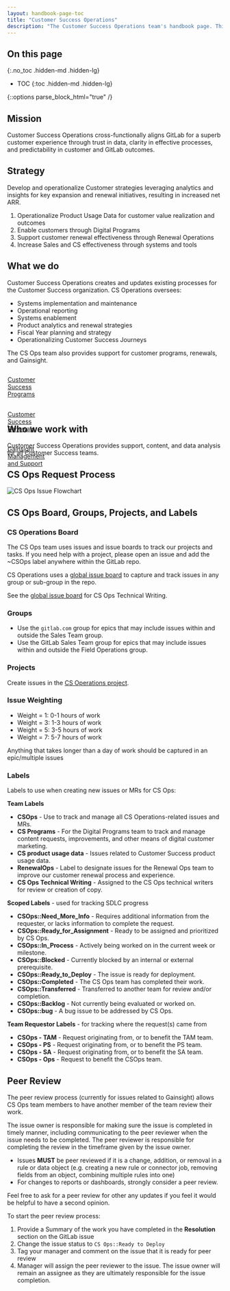 ```yaml
---
layout: handbook-page-toc
title: "Customer Success Operations"
description: "The Customer Success Operations team's handbook page. This covers our mission, strategies, responsibilities, and processes."
---
```

<link rel="stylesheet" type="text/css" href="/stylesheets/biztech.css" />

## On this page

{:.no_toc .hidden-md .hidden-lg}

- TOC
{:toc .hidden-md .hidden-lg}

{::options parse_block_html="true" /}

## Mission

Customer Success Operations cross-functionally aligns GitLab for a superb customer experience through trust in data, clarity in effective processes, and predictability in customer and GitLab outcomes.

## Strategy

Develop and operationalize Customer strategies leveraging analytics and insights for key expansion and renewal initiatives, resulting in increased net ARR.

1. Operationalize Product Usage Data for customer value realization and outcomes
1. Enable customers through Digital Programs
1. Support customer renewal effectiveness through Renewal Operations
1. Increase Sales and CS effectiveness through systems and tools


## What we do

Customer Success Operations creates and updates existing processes for the Customer Success organization. CS Operations oversees:

- Systems implementation and maintenance
- Operational reporting
- Systems enablement
- Product analytics and renewal strategies
- Fiscal Year planning and strategy
- Operationalizing Customer Success Journeys

The CS Ops team also provides support for customer programs, renewals, and Gainsight.

<div class="flex-row" markdown="0" style="height:80px">
    <a href="/handbook/sales/field-operations/customer-success-operations/cs-ops-programs/" class="btn btn-purple-inv" style="width:20%;height:100%;margin:1px;display:flex;justify-content:center;align-items:center;">Customer Success Programs</a>
    <a href="/handbook/sales/field-operations/customer-success-operations/cs-ops-renewals/" class="btn btn-purple-inv" style="width:20%;height:100%;margin:1px;display:flex;justify-content:center;align-items:center;">Customer Success Renewals</a>
    <a href="/handbook/sales/field-operations/customer-success-operations/gainsight/" class="btn btn-purple-inv" style="width:20%;height:100%;margin:1px;display:flex;justify-content:center;align-items:center;">Gainsight Management<br> and Support</a>
</div>
<br>

## Who we work with

Customer Success Operations provides support, content, and data analysis for all Customer Success teams.

## CS Ops Request Process

![CS Ops Issue Flowchart](https://www.lucidchart.com/publicSegments/view/42d94a0a-3a9c-4ffd-b483-51bd9009385f/image.jpeg "CS Ops Issue Flowchart")

## CS Ops Board, Groups, Projects, and Labels

### CS Operations Board

The CS Ops team uses issues and issue boards to track our projects and tasks. If you need help with a project, please open an issue and add the ~CSOps label anywhere within the GitLab repo.

CS Operations uses a [global issue board](https://gitlab.com/groups/gitlab-com/-/boards/3156857?label_name[]=CSOps) to capture and track issues in any group or sub-group in the repo.

See the [global issue board](https://gitlab.com/gitlab-com/sales-team/field-operations/customer-success-operations/-/boards/4341765?label_name[]=CS%20Ops%20Technical%20Writing) for CS Ops Technical Writing.

### Groups

- Use the `gitlab.com` group for epics that may include issues within and outside the Sales Team group.
- Use the GitLab Sales Team group for epics that may include issues within and outside the Field Operations group.

### Projects

Create issues in the [CS Operations project](https://gitlab.com/gitlab-com/sales-team/field-operations/customer-success-operations).

### Issue Weighting

- Weight = 1: 0-1 hours of work
- Weight = 3: 1-3 hours of work
- Weight = 5: 3-5 hours of work
- Weight = 7: 5-7 hours of work

Anything that takes longer than a day of work should be captured in an epic/multiple issues


### Labels

Labels to use when creating new issues or MRs for CS Ops:

**Team Labels**
- **CSOps** - Use to track and manage all CS Operations-related issues and MRs.
- **CS Programs** - For the Digital Programs team to track and manage content requests, improvements, and other means of digital customer marketing.
- **CS product usage data** - Issues related to Customer Success product usage data.
- **RenewalOps** - Label to designate issues for the Renewal Ops team to improve our customer renewal process and experience.
- **CS Ops Technical Writing** - Assigned to the CS Ops technical writers for review or creation of copy.

**Scoped Labels** - used for tracking SDLC progress
- **CSOps::Need_More_Info** - Requires additional information from the requester, or lacks information to complete the request.
- **CSOps::Ready_for_Assignment** - Ready to be assigned and prioritized by CS Ops.
- **CSOps::In_Process** - Actively being worked on in the current week or milestone.
- **CSOps::Blocked** - Currently blocked by an internal or external prerequisite.
- **CSOps::Ready_to_Deploy** - The issue is ready for deployment.
- **CSOps::Completed** - The CS Ops team has completed their work.
- **CSOps::Transferred** - Transferred to another team for review and/or completion.
- **CSOps::Backlog** - Not currently being evaluated or worked on.
- **CSOps::bug** - A bug issue to be addressed by CS Ops.

**Team Requestor Labels** - for tracking where the request(s) came from
- **CSOps - TAM** - Request originating from, or to benefit the TAM team.
- **CSOps - PS** - Request originating from, or to benefit the PS team.
- **CSOps - SA** - Request originating from, or to benefit the SA team.
- **CSOps - Ops** - Request to benefit the CSOps team.

## Peer Review
The peer review process (currently for issues related to Gainsight) allows CS Ops team members to have another member of the team review their work.

The issue owner is responsible for making sure the issue is completed in timely manner, including communicating to the peer reviewer when the issue needs to be completed. The peer reviewer is responsible for completing the review in the timeframe given by the issue owner.

- Issues **MUST** be peer reviewed if it is a change, addition, or removal in a rule or data object (e.g. creating a new rule or connector job, removing fields from an object, combining multiple rules into one)
- For changes to reports or dashboards, strongly consider a peer review.

Feel free to ask for a peer review for other any updates if you feel it would be helpful to have a second opinion.

To start the peer review process:
1. Provide a Summary of the work you have completed in the **Resolution** section on the GitLab issue
2. Change the issue status to `CS Ops::Ready to Deploy`
3. Tag your manager and comment on the issue that it is ready for peer review
4. Manager will assign the peer reviewer to the issue. The issue owner will remain an assignee as they are ultimately responsible for the issue completion.
